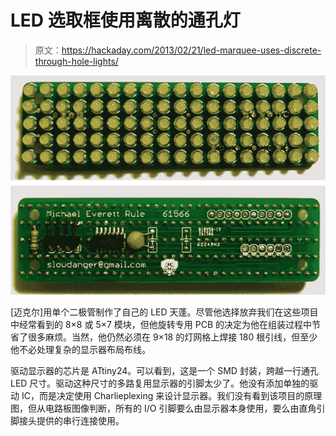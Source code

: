 # LED 选取框使用离散的通孔灯

> 原文：<https://hackaday.com/2013/02/21/led-marquee-uses-discrete-through-hole-lights/>

![through-hole-led-marquee](img/888b4318f7fa42114aa247134c1cf196.png)

[迈克尔]用单个二极管制作了自己的 LED 天蓬。尽管他选择放弃我们在这些项目中经常看到的 8×8 或 5×7 模块，但他旋转专用 PCB 的决定为他在组装过程中节省了很多麻烦。当然，他仍然必须在 9×18 的灯网格上焊接 180 根引线，但至少他不必处理复杂的显示器布局布线。

驱动显示器的芯片是 ATtiny24。可以看到，这是一个 SMD 封装，跨越一行通孔 LED 尺寸。驱动这种尺寸的多路复用显示器的引脚太少了。他没有添加单独的驱动 IC，而是决定使用 Charlieplexing 来设计显示器。我们没有看到该项目的原理图，但从电路板图像判断，所有的 I/O 引脚要么由显示器本身使用，要么由直角引脚接头提供的串行连接使用。